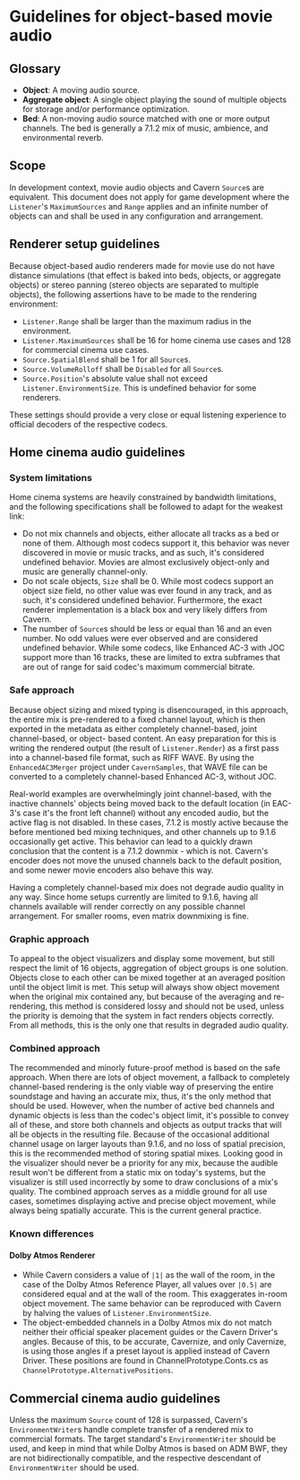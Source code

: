 # Guidelines for object-based movie audio
## Glossary
* **Object**: A moving audio source.
* **Aggregate object**: A single object playing the sound of multiple objects
  for storage and/or performance optimization.
* **Bed**: A non-moving audio source matched with one or more output channels.
  The bed is generally a 7.1.2 mix of music, ambience, and environmental reverb.

## Scope
In development context, movie audio objects and Cavern `Source`s are
equivalent. This document does not apply for game development where the
`Listener`'s `MaximumSources` and `Range` applies and an infinite number of
objects can and shall be used in any configuration and arrangement.

## Renderer setup guidelines
Because object-based audio renderers made for movie use do not have distance
simulations (that effect is baked into beds, objects, or aggregate objects) or
stereo panning (stereo objects are separated to multiple objects), the following
assertions have to be made to the rendering environment:
* `Listener.Range` shall be larger than the maximum radius in the environment.
* `Listener.MaximumSources` shall be 16 for home cinema use cases and 128 for
  commercial cinema use cases.
* `Source.SpatialBlend` shall be 1 for all `Source`s.
* `Source.VolumeRolloff` shall be `Disabled` for all `Source`s.
* `Source.Position`'s absolute value shall not exceed
  `Listener.EnvironmentSize`. This is undefined behavior for some renderers.

These settings should provide a very close or equal listening experience to
official decoders of the respective codecs.

## Home cinema audio guidelines
### System limitations
Home cinema systems are heavily constrained by bandwidth limitations, and the
following specifications shall be followed to adapt for the weakest link:
* Do not mix channels and objects, either allocate all tracks as a bed or none
  of them. Although most codecs support it, this behavior was never discovered
  in movie or music tracks, and as such, it's considered undefined behavior.
  Movies are almost exclusively object-only and music are generally
  channel-only.
* Do not scale objects, `Size` shall be 0. While most codecs support an object
  size field, no other value was ever found in any track, and as such, it's
  considered undefined behavior. Furthermore, the exact renderer implementation
  is a black box and very likely differs from Cavern.
* The number of `Source`s should be less or equal than 16 and an even number. No
  odd values were ever observed and are considered undefined behavior. While
  some codecs, like Enhanced AC-3 with JOC support more than 16 tracks, these
  are limited to extra subframes that are out of range for said codec's maximum
  commercial bitrate.

### Safe approach
Because object sizing and mixed typing is disencouraged, in this approach, the
entire mix is pre-rendered to a fixed channel layout, which is then exported in
the metadata as either completely channel-based, joint channel-based, or object-
based content. An easy preparation for this is writing the rendered output (the
result of `Listener.Render`) as a first pass into a channel-based file format,
such as RIFF WAVE. By using the `EnhancedAC3Merger` project under
`CavernSamples`, that WAVE file can be converted to a completely channel-based
Enhanced AC-3, without JOC.

Real-world examples are overwhelmingly joint channel-based, with the inactive
channels' objects being moved back to the default location (in EAC-3's case it's
the front left channel) without any encoded audio, but the active flag is not
disabled. In these cases, 7.1.2 is mostly active because the before mentioned
bed mixing techniques, and other channels up to 9.1.6 occasionally get active.
This behavior can lead to a quickly drawn conclusion that the content is a 7.1.2
downmix - which is not. Cavern's encoder does not move the unused channels back
to the default position, and some newer movie encoders also behave this way.

Having a completely channel-based mix does not degrade audio quality in any way.
Since home setups currently are limited to 9.1.6, having all channels available
will render correctly on any possible channel arrangement. For smaller rooms,
even matrix downmixing is fine.

### Graphic approach
To appeal to the object visualizers and display some movement, but still respect
the limit of 16 objects, aggregation of object groups is one solution. Objects
close to each other can be mixed together at an averaged position until the
object limit is met. This setup will always show object movement when the
original mix contained any, but because of the averaging and re-rendering, this
method is considered lossy and should not be used, unless the priority is
demoing that the system in fact renders objects correctly. From all methods,
this is the only one that results in degraded audio quality.

### Combined approach
The recommended and minorly future-proof method is based on the safe approach.
When there are lots of object movement, a fallback to completely channel-based
rendering is the only viable way of preserving the entire soundstage and having
an accurate mix, thus, it's the only method that should be used. However, when
the number of active bed channels and dynamic objects is less than the codec's
object limit, it's possible to convey all of these, and store both channels and
objects as output tracks that will all be objects in the resulting file. Because
of the occasional additional channel usage on larger layouts than 9.1.6, and no
loss of spatial precision, this is the recommended method of storing spatial
mixes. Looking good in the visualizer should never be a priority for any mix,
because the audible result won't be different from a static mix on today's
systems, but the visualizer is still used incorrectly by some to draw
conclusions of a mix's quality. The combined approach serves as a middle ground
for all use cases, sometimes displaying active and precise object movement,
while always being spatially accurate. This is the current general practice.

### Known differences
#### Dolby Atmos Renderer
* While Cavern considers a value of `|1|` as the wall of the room, in the case
  of the Dolby Atmos Reference Player, all values over `|0.5|` are considered
  equal and at the wall of the room. This exaggerates in-room object movement.
  The same behavior can be reproduced with Cavern by halving the values of
  `Listener.EnvironmentSize`.
* The object-embedded channels in a Dolby Atmos mix do not match neither their
  official speaker placement guides or the Cavern Driver's angles. Because of
  this, to be accurate, Cavernize, and only Cavernize, is using those angles if
  a preset layout is applied instead of Cavern Driver. These positions are found
  in ChannelPrototype.Conts.cs as `ChannelPrototype.AlternativePositions`.

## Commercial cinema audio guidelines
Unless the maximum `Source` count of 128 is surpassed, Cavern's
`EnvironmentWriter`s handle complete transfer of a rendered mix to commercial
formats. The target standard's `EnvironmentWriter` should be used, and keep in
mind that while Dolby Atmos is based on ADM BWF, they are not bidirectionally
compatible, and the respective descendant of `EnvironmentWriter` should be used.
